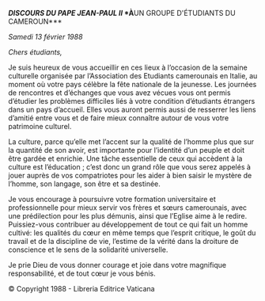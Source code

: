 ***DISCOURS DU PAPE JEAN-PAUL II* *À**UN GROUPE D'ÉTUDIANTS DU CAMEROUN***

*Samedi 13 février 1988*

*Chers étudiants,*

Je suis heureux de vous accueillir en ces lieux à l’occasion de la semaine culturelle organisée par l’Association des Etudiants camerounais en Italie, au moment où votre pays célèbre la fête nationale de la jeunesse. Les journées de rencontres et d’échanges que vous avez vécues vous ont permis d’étudier les problèmes difficiles liés à votre condition d’étudiants étrangers dans un pays d’accueil. Elles vous auront permis aussi de resserrer les liens d’amitié entre vous et de faire mieux connaître autour de vous votre patrimoine culturel.

La culture, parce qu’elle met l’accent sur la qualité de l’homme plus que sur la quantité de son avoir, est importante pour l’identité d’un peuple et doit être gardée et enrichie. Une tâche essentielle de ceux qui accèdent à la culture est l’éducation ; c’est donc un grand rôle que vous serez appelés à jouer auprès de vos compatriotes pour les aider à bien saisir le mystère de l’homme, son langage, son être et sa destinée.

Je vous encourage à poursuivre votre formation universitaire et professionnelle pour mieux servir vos frères et sœurs camerounais, avec une prédilection pour les plus démunis, ainsi que l’Eglise aime à le redire. Puissiez-vous contribuer au développement de tout ce qui fait un homme cultivé: les qualités du cœur en même temps que l’esprit critique, le goût du travail et de la discipline de vie, l’estime de la vérité dans la droiture de conscience et le sens de la solidarité universelle.

Je prie Dieu de vous donner courage et joie dans votre magnifique responsabilité, et de tout cœur je vous bénis.

© Copyright 1988 - Libreria Editrice Vaticana
